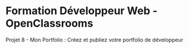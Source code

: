 # Formation Développeur Web - OpenClassrooms
Projet 8 - Mon Portfolio :
Créez et publiez votre portfolio de développeur